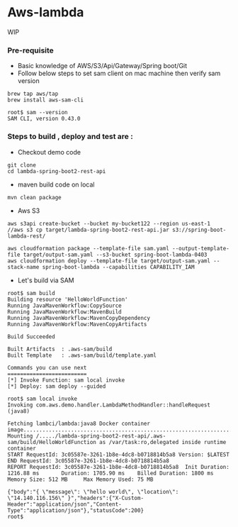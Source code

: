 # Aws-lambda
WIP

### Pre-requisite
* Basic knowledge of AWS/S3/Api/Gateway/Spring boot/Git
* Follow below steps to set sam client on mac machine then verify sam version
```
brew tap aws/tap
brew install aws-sam-cli
```
```
root$ sam --version
SAM CLI, version 0.43.0
```

### Steps to build , deploy and test are :

* Checkout demo code
```
git clone 
cd lambda-spring-boot2-rest-api
```

* maven build code on local
```
mvn clean package
```

* Aws S3 
```
aws s3api create-bucket --bucket my-bucket122 --region us-east-1
//aws s3 cp target/lambda-spring-boot2-rest-api.jar s3://spring-boot-lambda-rest/
```

```
aws cloudformation package --template-file sam.yaml --output-template-file target/output-sam.yaml --s3-bucket spring-boot-lambda-0403
aws cloudformation deploy --template-file target/output-sam.yaml --stack-name spring-boot-lambda --capabilities CAPABILITY_IAM
```



* Let's build via SAM
```
root$ sam build
Building resource 'HelloWorldFunction'
Running JavaMavenWorkflow:CopySource
Running JavaMavenWorkflow:MavenBuild
Running JavaMavenWorkflow:MavenCopyDependency
Running JavaMavenWorkflow:MavenCopyArtifacts

Build Succeeded

Built Artifacts  : .aws-sam/build
Built Template   : .aws-sam/build/template.yaml

Commands you can use next
=========================
[*] Invoke Function: sam local invoke
[*] Deploy: sam deploy --guided
    
root$ sam local invoke
Invoking com.aws.demo.handler.LambdaMethodHandler::handleRequest (java8)

Fetching lambci/lambda:java8 Docker container image............................................................................................................................................................................................................................................
Mounting /...../lambda-spring-boot2-rest-api/.aws-sam/build/HelloWorldFunction as /var/task:ro,delegated inside runtime container
START RequestId: 3c05587e-3261-1b8e-4dc8-b0718814b5a8 Version: $LATEST
END RequestId: 3c05587e-3261-1b8e-4dc8-b0718814b5a8
REPORT RequestId: 3c05587e-3261-1b8e-4dc8-b0718814b5a8  Init Duration: 1216.88 ms       Duration: 1705.90 ms    Billed Duration: 1800 ms        Memory Size: 512 MB     Max Memory Used: 75 MB  

{"body":"{ \"message\": \"hello world\", \"location\": \"14.140.116.156\" }","headers":{"X-Custom-Header":"application/json","Content-Type":"application/json"},"statusCode":200}
root$ 
```




